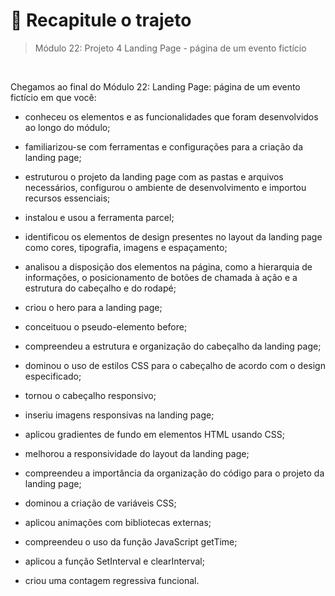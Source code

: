 # 📌 Recapitule o trajeto
> Módulo 22: Projeto 4 Landing Page - página de um evento fictício

<br>

Chegamos ao final do Módulo 22: Landing Page: página de um evento fictício em que você:

- conheceu os elementos e as funcionalidades que foram desenvolvidos ao longo do módulo;

- familiarizou-se com ferramentas e configurações para a criação da landing page;

- estruturou o projeto da landing page com as pastas e arquivos necessários, configurou o ambiente de desenvolvimento e importou recursos essenciais;

- instalou e usou a ferramenta parcel;

- identificou os elementos de design presentes no layout da landing page como cores, tipografia, imagens e espaçamento;

- analisou a disposição dos elementos na página, como a hierarquia de informações, o posicionamento de botões de chamada à ação e a estrutura do cabeçalho e do rodapé;

- criou o hero para a landing page;

- conceituou o pseudo-elemento before;

- compreendeu a estrutura e organização do cabeçalho da landing page;

- dominou o uso de estilos CSS para o cabeçalho de acordo com o design especificado;

- tornou o cabeçalho responsivo;

- inseriu imagens responsivas na landing page;

- aplicou gradientes de fundo em elementos HTML usando CSS;

- melhorou a responsividade do layout da landing page;

- compreendeu a importância da organização do código para o projeto da landing page;

- dominou a criação de variáveis CSS;

- aplicou animações com bibliotecas externas;

- compreendeu o uso da função JavaScript getTime;

- aplicou a função SetInterval e clearInterval;

- criou uma contagem regressiva funcional.